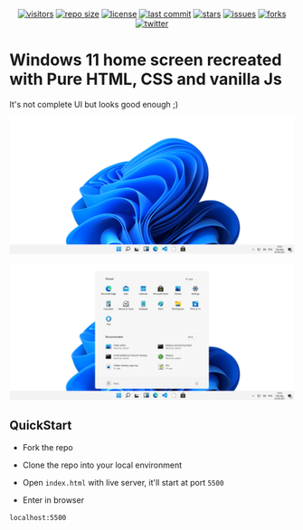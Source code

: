<p align="center">
<a href="https://github.com/ankityadavhere/win-11"><img alt="visitors" src="https://visitor-badge.laobi.icu/badge?page_id=ankityadavhere.win-11"></a>
<a href="https://github.com/ankityadavhere/win-11"><img alt="repo size" src="https://img.shields.io/github/repo-size/ankityadavhere/win-11?color=Green"></a>
<a href="https://github.com/ankityadavhere/win-11/blob/master/LICENSE"><img alt="license" src="https://img.shields.io/github/license/ankityadavhere/win-11?color=blueviolet"></a>
<a href="https://github.com/ankityadavhere/win-11/commits/master"><img alt="last commit" src="https://img.shields.io/github/last-commit/ankityadavhere/win-11/master?color=9cf"></a>
<a href="https://github.com/ankityadavhere/win-11/stargazers"><img alt="stars" src="https://img.shields.io/github/stars/ankityadavhere/win-11?color=important"></a>
<a href="https://github.com/ankityadavhere/win-11/issues"><img alt="issues" src="https://img.shields.io/github/issues/ankityadavhere/win-11?color=yellow"></a>
<a href="https://github.com/ankityadavhere/win-11/network"><img alt="forks" src="https://img.shields.io/github/forks/ankityadavhere/win-11"></a>
<a href="https://twitter.com/intent/follow?screen_name=ankityadavhere"><img alt="twitter" src="https://img.shields.io/twitter/url?style=social&url=https%3A%2F%2Ftwitter.com%2Fintent%2Ffollow%3Fscreen_name%3Dankityadavhere&label=Follow"></a>
</p>

# Windows 11 home screen recreated with Pure HTML, CSS and vanilla Js

It's not complete UI but looks good enough ;)

![Sample Image](assets/demo/image-1.png)

![Sample Image](assets/demo/image-2.png)

## QuickStart

- Fork the repo

- Clone the repo into your local environment

- Open `index.html` with live server, it'll start at port `5500`

- Enter in browser

```bash
localhost:5500
```
